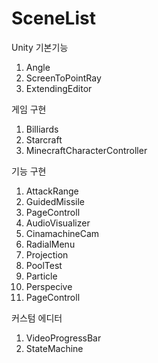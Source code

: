 # SceneList

Unity 기본기능
1. Angle
2. ScreenToPointRay
3. ExtendingEditor

게임 구현
1. Billiards
2. Starcraft
3. MinecraftCharacterController

기능 구현
1. AttackRange
2. GuidedMissile
3. PageControll
4. AudioVisualizer
5. CinamachineCam
6. RadialMenu
7. Projection
8. PoolTest
9. Particle
10. Perspecive
11. PageControll

커스텀 에디터
1. VideoProgressBar
2. StateMachine
